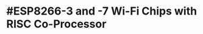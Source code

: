 #ESP8266-3 and -7 Wi-Fi Chips with RISC Co-Processor
==================================================
